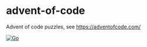 # advent-of-code
Advent of code puzzles, see https://adventofcode.com/

[![Go](https://github.com/wehrwein1/advent-of-code/actions/workflows/go.yml/badge.svg)](https://github.com/wehrwein1/advent-of-code/actions/workflows/go.yml)
